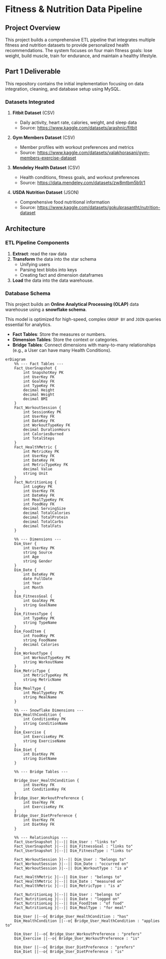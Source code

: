 # Fitness & Nutrition Data Pipeline

## Project Overview

This project builds a comprehensive ETL pipeline that integrates multiple fitness and nutrition datasets to provide personalized health recommendations. The system focuses on four main fitness goals: lose weight, build muscle, train for endurance, and maintain a healthy lifestyle.

## Part 1 Deliverable 

This repository contains the initial implementation focusing on data integration, cleaning, and database setup using MySQL.

### Datasets Integrated

1. **Fitbit Dataset** (CSV)
   - Daily activity, heart rate, calories, weight, and sleep data
   - Source: https://www.kaggle.com/datasets/arashnic/fitbit

2. **Gym Members Dataset** (CSV)
   - Member profiles with workout preferences and metrics
   - Source: https://www.kaggle.com/datasets/valakhorasani/gym-members-exercise-dataset

3. **Mendeley Health Dataset** (CSV)
   - Health conditions, fitness goals, and workout preferences
   - Source: https://data.mendeley.com/datasets/zw8mtbm5b9/1

4. **USDA Nutrition Dataset** (JSON)
   - Comprehensive food nutritional information
   - Source: https://www.kaggle.com/datasets/gokulprasantht/nutrition-dataset

## Architecture

### ETL Pipeline Components

1. **Extract**: read the raw data
2. **Transform** the data into the star schema
   - Unifying users
   - Parsing text blobs into keys
   - Creating fact and dimension dataframes
3. **Load** the data into the data warehouse.

### Database Schema

This project builds an **Online Analytical Processing (OLAP)** data warehouse using a **snowflake schema**.

This model is optimized for high-speed, complex `GROUP BY` and `JOIN` queries essential for analytics.
- **Fact Tables**: Store the measures or numbers.
- **Dimension Tables**: Store the context or categories.
- **Bridge Tables**: Connect dimensions with many-to-many relationships (e.g., a User can have many Health Conditions).

```mermaid
erDiagram
    %% --- Fact Tables ---
    Fact_UserSnapshot {
        int SnapshotKey PK
        int UserKey FK
        int GoalKey FK
        int TypeKey FK
        decimal Height
        decimal Weight
        decimal BMI
    }
    Fact_WorkoutSession {
        int SessionKey PK
        int UserKey FK
        int DateKey FK
        int WorkoutTypeKey FK
        decimal DurationHours
        int CaloriesBurned
        int TotalSteps
    }
    Fact_HealthMetric {
        int MetricKey PK
        int UserKey FK
        int DateKey FK
        int MetricTypeKey FK
        decimal Value
        string Unit
    }
    Fact_NutritionLog {
        int LogKey PK
        int UserKey FK
        int DateKey FK
        int MealTypeKey FK
        int FoodKey FK
        decimal ServingSize
        decimal TotalCalories
        decimal TotalProtein
        decimal TotalCarbs
        decimal TotalFats
    }

    %% --- Dimensions ---
    Dim_User {
        int UserKey PK
        string Source
        int Age
        string Gender
    }
    Dim_Date {
        int DateKey PK
        date FullDate
        int Year
        int Month
    }
    Dim_FitnessGoal {
        int GoalKey PK
        string GoalName
    }
    Dim_FitnessType {
        int TypeKey PK
        string TypeName
    }
    Dim_FoodItem {
        int FoodKey PK
        string FoodName
        decimal Calories
    }
    Dim_WorkoutType {
        int WorkoutTypeKey PK
        string WorkoutName
    }
    Dim_MetricType {
        int MetricTypeKey PK
        string MetricName
    }
    Dim_MealType {
        int MealTypeKey PK
        string MealName
    }

    %% --- Snowflake Dimensions ---
    Dim_HealthCondition {
        int ConditionKey PK
        string ConditionName
    }
    Dim_Exercise {
        int ExerciseKey PK
        string ExerciseName
    }
    Dim_Diet {
        int DietKey PK
        string DietName
    }

    %% --- Bridge Tables ---
    
    Bridge_User_HealthCondition {
        int UserKey FK
        int ConditionKey FK
    }
    Bridge_User_WorkoutPreference {
        int UserKey FK
        int ExerciseKey FK
    }
    Bridge_User_DietPreference {
        int UserKey FK
        int DietKey FK
    }

    %% --- Relationships ---
    Fact_UserSnapshot }|--|| Dim_User : "links to"
    Fact_UserSnapshot }|--|| Dim_FitnessGoal : "links to"
    Fact_UserSnapshot }|--|| Dim_FitnessType : "links to"

    Fact_WorkoutSession }|--|| Dim_User : "belongs to"
    Fact_WorkoutSession }|--|| Dim_Date : "occurred on"
    Fact_WorkoutSession }|--|| Dim_WorkoutType : "is a"

    Fact_HealthMetric }|--|| Dim_User : "belongs to"
    Fact_HealthMetric }|--|| Dim_Date : "measured on"
    Fact_HealthMetric }|--|| Dim_MetricType : "is a"

    Fact_NutritionLog }|--|| Dim_User : "belongs to"
    Fact_NutritionLog }|--|| Dim_Date : "logged on"
    Fact_NutritionLog }|--|| Dim_FoodItem : "of food"
    Fact_NutritionLog }|--|| Dim_MealType : "for meal"

    Dim_User ||--o{ Bridge_User_HealthCondition : "has"
    Dim_HealthCondition ||--o{ Bridge_User_HealthCondition : "applies to"

    Dim_User ||--o{ Bridge_User_WorkoutPreference : "prefers"
    Dim_Exercise ||--o{ Bridge_User_WorkoutPreference : "is"

    Dim_User ||--o{ Bridge_User_DietPreference : "prefers"
    Dim_Diet ||--o{ Bridge_User_DietPreference : "is"
```
